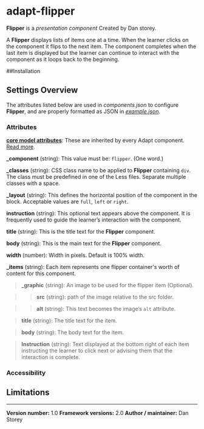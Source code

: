 # adapt-flipper

**Flipper** is a *presentation component* Created by Dan storey.
<img align="right" src="">

A **Flipper** displays lists of items one at a time. When the learner clicks on the component it flips to the next item. The component completes when the last item is displayed but the learner can continue to interact with the component as it loops back to the beginning.


##Installation

## Settings Overview

The attributes listed below are used in *components.json* to configure **Flipper**, and are properly formatted as JSON in [*example.json*](https://github.com/danielstorey/adapt-flipper/example.json).

### Attributes

[**core model attributes**](https://github.com/adaptlearning/adapt_framework/wiki/Core-model-attributes): These are inherited by every Adapt component. [Read more](https://github.com/adaptlearning/adapt_framework/wiki/Core-model-attributes).

**_component** (string): This value must be: `flipper`. (One word.)

**_classes** (string): CSS class name to be applied to **Flipper** containing `div`. The class must be predefined in one of the Less files. Separate multiple classes with a space.

**_layout** (string): This defines the horizontal position of the component in the block. Acceptable values are `full`, `left` or `right`.

**instruction** (string): This optional text appears above the component. It is frequently used to
guide the learner’s interaction with the component.

**title** (string): This is the title text for the **Flipper** component.

**body** (string): This is the main text for the **Flipper** component.

**width** (number): Width in pixels. Default is 100% width.

**_items** (string): Each item represents one flipper container's worth of content for this component.

>**_graphic** (string): An image to be used for the flipper item (Optional).

>>**src** (string): path of the image relative to the src folder.

>>**alt** (string): This text becomes the image’s `alt` attribute.

>**title** (string): The title text for the item.

>**body** (string): The body text for the item.

>**Instruction** (string): Text displayed at the bottom right of each item instructing the learner to click next or advising them that the interaction is complete.

### Accessibility



## Limitations

----------------------------
**Version number:**  1.0
**Framework versions:**  2.0
**Author / maintainer:** Dan Storey

